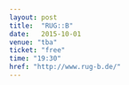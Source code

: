 ```yaml
---
layout: post
title:  "RUG::B"
date:   2015-10-01
venue: "tba"
ticket: "free"
time: "19:30"
href: "http://www.rug-b.de/"
---
```

<!-- fill in the URL of your event host page if you haven't enough information for a detail page, so the event link won't point on the detail page at all -->

